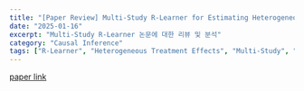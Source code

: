```yaml
---
title: "[Paper Review] Multi-Study R-Learner for Estimating Heterogeneous Treatment Effects Across Studies Using Statistical Machine Learning"
date: "2025-01-16"
excerpt: "Multi-Study R-Learner 논문에 대한 리뷰 및 분석"
category: "Causal Inference"
tags: ["R-Learner", "Heterogeneous Treatment Effects", "Multi-Study", "Statistical Machine Learning", "Paper Review"]
---
```


[paper link](https://arxiv.org/pdf/2306.01086)
